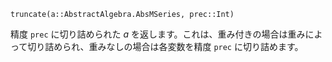 ```
truncate(a::AbstractAlgebra.AbsMSeries, prec::Int)
```

精度 `prec` に切り詰められた $a$ を返します。これは、重み付きの場合は重みによって切り詰められ、重みなしの場合は各変数を精度 `prec` に切り詰めます。
